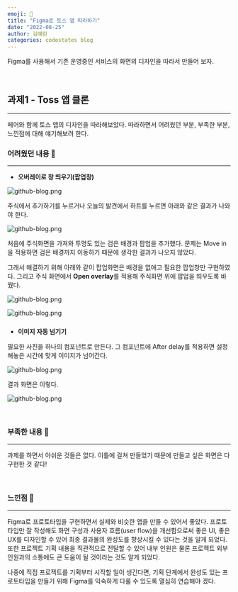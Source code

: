 ```yaml
---
emoji: 🎨
title: "Figma로 토스 앱 따라하기"
date: "2022-08-25"
author: 김예린
categories: codestates blog
---
```


Figma를 사용해서 기존 운영중인 서비스의 화면의 디자인을 따라서 만들어 보자.

<br>

## 과제1 - Toss 앱 클론
---

페어와 함께 토스 앱의 디자인을 따라해보았다. 따라하면서 어려웠던 부분, 부족한 부분, 느낀점에 대해 얘기해보려 한다.

### 어려웠던 내용 🤢
---

* **오버레이로 창 띄우기(팝업창)**

![github-blog.png](chart.PNG)

주식에서 추가하기를 누르거나 오늘의 발견에서 하트를 누르면 아래와 같은 결과가 나와야 한다.

![github-blog.png](chart_result.PNG)

처음에 주식화면을 가져와 투명도 있는 검은 배경과 팝업을 추가했다. 문제는 Move in을 적용하면 검은 배경까지 이동하기 때문에 생각한 결과가 나오지 않았다.

그래서 해결하기 위해 아래와 같이 팝업화면은 배경을 없애고 필요한 팝업창만 구현하였다. 그리고 주식 화면에서 **Open overlay**를 적용해 주식화면 위에 팝업을 띄우도록 바꿨다.

![github-blog.png](chart2.PNG)

![github-blog.png](chart_overlay2.PNG)

###

* **이미지 자동 넘기기**

필요한 사진을 하나의 컴포넌트로 만든다. 그 컴포넌트에 After delay를 적용하면 설정해놓은 시간에 맞게 이미지가 넘어간다.

![github-blog.png](after_delay.PNG)

결과 화면은 이렇다.

![github-blog.png](food_delay.gif)


<br>

### 부족한 내용 🧐
---

과제를 하면서 아쉬운 것들은 없다. 이틀에 걸쳐 만들었기 때문에 만들고 싶은 화면은 다 구현한 것 같다!

<br>

### 느낀점 🤠
---

Figma로 프로토타입을 구현하면서 실제와 비슷한 앱을 만들 수 있어서 좋았다. 프로토타입만 잘 작성해도 화면 구성과 사용자 흐름(user flow)을 개선함으로써 좋은 UI, 좋은 UX를 디자인할 수 있어 최종 결과물의 완성도를 향상시킬 수 있다는 것을 알게 되었다. 또한 프로젝트 기획 내용을 직관적으로 전달할 수 있어 내부 인원은 물론 프로젝트 외부 인원과의 소통에도 큰 도움이 될 것이라는 것도 알게 되었다. 

나중에 직접 프로젝트를 기획부터 시작할 일이 생긴다면, 기획 단계에서 완성도 있는 프로토타입을 만들기 위해 Figma를 익숙하게 다룰 수 있도록 열심히 연습해야 겠다.